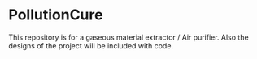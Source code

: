 # PollutionCure
This repository is for a gaseous material extractor / Air purifier. Also the designs of the project will be included with code.
